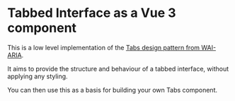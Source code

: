 # Tabbed Interface as a Vue 3 component

This is a low level implementation of the [Tabs design pattern from WAI-ARIA](https://w3c.github.io/aria-practices/#tabpanel).

It aims to provide the structure and behaviour of a tabbed interface, without applying any styling.

You can then use this as a basis for building your own Tabs component.
